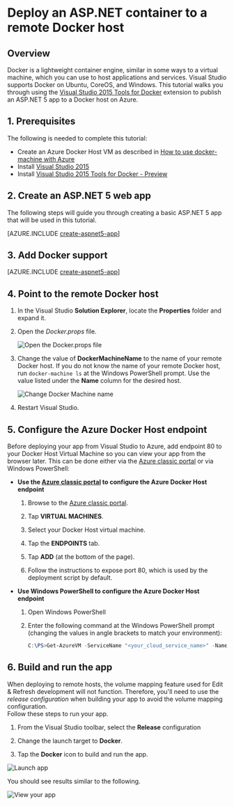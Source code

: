 <properties
   pageTitle="Deploy an ASP.NET container to a remote Docker host | Microsoft Azure"
   description="Learn how to use Visual Studio Tools for Docker to publish an ASP.NET 5 web app to a Docker container running on an Azure Docker Host machine"   
   services="visual-studio-online"
   documentationCenter=".net"
   authors="tomarcher"
   manager="douge"
   editor=""/>

<tags
   ms.service="visual-studio-online"
   ms.devlang="dotnet"
   ms.topic="article"
   ms.tgt_pltfrm="NA"
   ms.workload="NA"
   ms.date="05/08/2016"
   ms.author="tarcher"/>

# Deploy an ASP.NET container to a remote Docker host

## Overview
Docker is a lightweight container engine, similar in some ways to a virtual machine, which you can use to host applications and services. Visual Studio 
supports Docker on Ubuntu, CoreOS, and Windows. This tutorial walks you through using the 
[Visual Studio 2015 Tools for Docker](http://aka.ms/DockerToolsForVS) extension to publish an ASP.NET 5 app to a Docker host on Azure. 

## 1. Prerequisites
The following is needed to complete this tutorial:

- Create an Azure Docker Host VM as described in [How to use docker-machine with Azure](./virtual-machines/virtual-machines-linux-classic-docker-machine.md)
- Install [Visual Studio 2015](https://www.visualstudio.com/en-us/downloads/download-visual-studio-vs.aspx)
- Install [Visual Studio 2015 Tools for Docker - Preview](http://aka.ms/DockerToolsForVS)

## 2. Create an ASP.NET 5 web app
The following steps will guide you through creating a basic ASP.NET 5 app that will be used in this tutorial.

[AZURE.INCLUDE [create-aspnet5-app](../includes/create-aspnet5-app.md)]

## 3. Add Docker support

[AZURE.INCLUDE [create-aspnet5-app](../includes/vs-azure-tools-docker-add-docker-support.md)]

## 4. Point to the remote Docker host

1.  In the Visual Studio **Solution Explorer**, locate the **Properties** folder and expand it.
1.  Open the *Docker.props* file.

    ![Open the Docker.props file][0] 

1.  Change the value of **DockerMachineName** to the name of your remote Docker host. If you do not know the name of your remote Docker host, 
run ```docker-machine ls``` at the Windows PowerShell prompt. Use the value listed under the **Name** column for the desired host. 

    ![Change Docker Machine name][1]

1.  Restart Visual Studio.

## 5. Configure the Azure Docker Host endpoint
Before deploying your app from Visual Studio to Azure, add endpoint 80 to your Docker Host Virtual Machine so you can view your app from the browser later.
This can be done either via the [Azure classic portal](http://go.microsoft.com/fwlink/?LinkID=213885) or via Windows PowerShell: 

- **Use the [Azure classic portal](http://go.microsoft.com/fwlink/?LinkID=213885) to configure the Azure Docker Host endpoint**

    1.  Browse to the [Azure classic portal](http://go.microsoft.com/fwlink/?LinkID=213885). 
    
    1.  Tap **VIRTUAL MACHINES**.
    
    1.  Select your Docker Host virtual machine.
    
    1.  Tap the **ENDPOINTS** tab.
    
    1.  Tap **ADD** (at the bottom of the page).
    
    1.  Follow the instructions to expose port 80, which is used by the deployment script by default.

- **Use Windows PowerShell to configure the Azure Docker Host endpoint**

    1. Open Windows PowerShell
    1. Enter the following command at the Windows PowerShell prompt (changing the values in angle brackets to match your environment):  

        ```PowerShell
        C:\PS>Get-AzureVM -ServiceName "<your_cloud_service_name>" -Name "<your_vm_name>" | Add-AzureEndpoint -Name "<endpoint_name>" -Protocol "tcp" -PublicPort 80 -LocalPort 80 | Update-AzureVM
        ```

## 6. Build and run the app
When deploying to remote hosts, the volume mapping feature used for Edit & Refresh development will not function. 
Therefore, you'll need to use the *release configuration* when building your app to avoid the volume mapping configuration.  
Follow these steps to run your app.

1.  From the Visual Studio toolbar, select the **Release** configuration

1.  Change the launch target to **Docker**.

1.  Tap the **Docker** icon to build and run the app.

![Launch app][2]

You should see results similar to the following.

![View your app][3]

[0]:./media/vs-azure-tools-docker-hosting-web-apps-in-docker/docker-props-in-solution-explorer.png
[1]:./media/vs-azure-tools-docker-hosting-web-apps-in-docker/change-docker-machine-name.png
[2]:./media/vs-azure-tools-docker-hosting-web-apps-in-docker/launch-application.png
[3]:./media/vs-azure-tools-docker-hosting-web-apps-in-docker/view-application.png